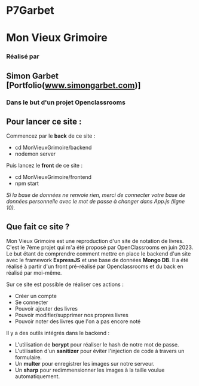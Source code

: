 # P7Garbet 
# Mon Vieux Grimoire

### Réalisé par 
## Simon Garbet [Portfolio(www.simongarbet.com)]
### Dans le but d'un projet Openclassrooms

## Pour lancer ce site :

Commencez par le **back** de ce site :
- cd MonVieuxGrimoire/backend
- nodemon server

Puis lancez le **front** de ce site :
- cd MonVieuxGrimoire/frontend
- npm start

*Si la base de données ne renvoie rien, merci de connecter votre base de données personnelle avec le mot de passe à changer dans App.js (ligne 10).* 


## Que fait ce site ?

Mon Vieux Grimoire est une reproduction d'un site de notation de livres.
C'est le 7ème projet qui m'a été proposé par OpenClassrooms en juin 2023.
Le but étant de comprendre comment mettre en place le backend d'un site avec le framework **ExpressJS** et une base de données **Mongo DB**.
Il a été réalisé à partir d'un front pré-réalisé par Openclassrooms et du back en réalisé par moi-même.

Sur ce site est possible de réaliser ces actions :

- Créer un compte
- Se connecter
- Pouvoir ajouter des livres
- Pouvoir modifier/supprimer nos propres livres
- Pouvoir noter des livres que l'on a pas encore noté


Il y a des outils intégrés dans le backend :

- L'utilisation de **bcrypt** pour réaliser le hash de notre mot de passe.
- L'utilisation d'un **sanitizer** pour éviter l'injection de code à travers un formulaire. 
- Un **multer** pour enregistrer les images sur notre serveur.
- Un **sharp** pour redimmensionner les images à la taille voulue automatiquement.








